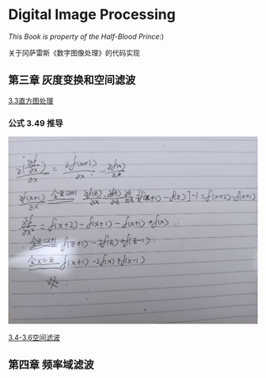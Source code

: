 # Digital Image Processing

*This Book is property of the Half-Blood Prince*:)

关于冈萨雷斯《数字图像处理》的代码实现

## 第三章 灰度变换和空间滤波
[3.3直方图处理](.\灰度变换与空间滤波\hist_demo.py)

### 公式 3.49 推导

![lapras](assets/lapras-1653658573462.jpg)

[3.4-3.6空间滤波](.\灰度变换与空间滤波\filter_demo.py)

## 第四章 频率域滤波